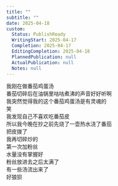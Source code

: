 ```yaml
---
title: ""
subtitle: ""
date: 2025-04-18
custom:
  Status: PublishReady
  WritingStart: 2025-04-17
  Completion: 2025-04-17
  EditingCompletion: 2025-04-18
  PlannedPublication: null
  ActualPublication: null
  Notes: null
---    
```

我刚在做番茄鸡蛋汤  
番茄切碎后在油锅里咕咕煮沸的声音好好听啊  
我突然觉得我的这个番茄鸡蛋汤是有灵魂的  
笑    
我发现自己不喜欢吃番茄皮  
所以我今晚在抄之前先烧了一壶热水浇了番茄  
把皮拨了  
我再切碎炒的    
第一次加粉丝  
水量没有掌握好  
粉丝放进去之后太满了  
有一些汤流出来了  
好狼狈    

